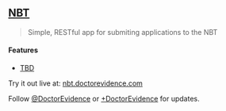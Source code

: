 ## [NBT](https://github.com/DoctorEvidence/Nbt)

> Simple, RESTful app for submiting applications to the NBT

#### Features

 - [TBD](https://dev.doctorevidence.com/)

Try it out live at: [nbt.doctorevidence.com](https://nbt.doctorevidence.com)

Follow [@DoctorEvidence](http://twitter.com/DoctorEvidence) or [+DoctorEvidence](https://dev.doctorevidence.com/) for updates.

